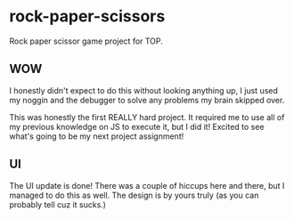 # rock-paper-scissors

Rock paper scissor game project for TOP.

## WOW

I honestly didn't expect to do this without looking anything up, I just used my noggin and the debugger to solve any problems my brain skipped over.

This was honestly the first REALLY hard project. It required me to use all of my previous knowledge on JS to execute it, but I did it!
Excited to see what's going to be my next project assignment!


## UI

The UI update is done! There was a couple of hiccups here and there, but I managed to do this as well. The design is by yours truly (as you can probably tell cuz it sucks.)
